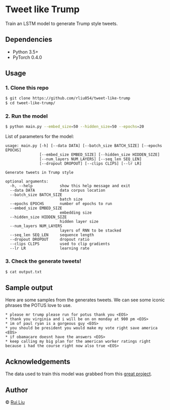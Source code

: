 # Tweet like Trump
Train an LSTM model to generate Trump style tweets.

## Dependencies
  * Python 3.5+
  * PyTorch 0.4.0

## Usage
### 1. Clone this repo
```bash
$ git clone https://github.com/rliu054/tweet-like-trump
$ cd tweet-like-trump/
```
### 2. Run the model
```bash
$ python main.py --embed_size=50 --hidden_size=50 --epochs=20
```

List of parameters for the model:
```text
usage: main.py [-h] [--data DATA] [--batch_size BATCH_SIZE] [--epochs EPOCHS]
               [--embed_size EMBED_SIZE] [--hidden_size HIDDEN_SIZE]
               [--num_layers NUM_LAYERS] [--seq_len SEQ_LEN]
               [--dropout DROPOUT] [--clips CLIPS] [--lr LR]

Generate tweets in Trump style

optional arguments:
  -h, --help            show this help message and exit
  --data DATA           data corpus location
  --batch_size BATCH_SIZE
                        batch size
  --epochs EPOCHS       number of epochs to run
  --embed_size EMBED_SIZE
                        embedding size
  --hidden_size HIDDEN_SIZE
                        hidden layer size
  --num_layers NUM_LAYERS
                        layers of RNN to be stacked
  --seq_len SEQ_LEN     sequence length
  --dropout DROPOUT     dropout ratio
  --clips CLIPS         used to clip gradients
  --lr LR               learning rate

```

### 3. Check the generate tweets!
```bash
$ cat output.txt
```

## Sample output
Here are some samples from the generates tweets. We can see some iconic phrases the POTUS love to use.

```
* please mr trump please run for potus thank you <EOS> 
* thank you virginia and i will be on on monday at 900 pm <EOS> 
* im of paul ryan is a gorgeous guy <EOS> 
* you should be president you would make my vote right save america <EOS> 
* if obamacare doesnt have the answers <EOS> 
* keep calling my big plan for the american worker ratings right because i had the course right now also true <EOS> 
```


## Acknowledgements
The data used to train this model was grabbed from this [great project](https://github.com/bpb27/trump_tweet_data_archive).

## Author
&copy; [Rui Liu](http://ruiliu.me)
